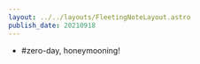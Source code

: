 ```yaml
---
layout: ../../layouts/FleetingNoteLayout.astro
publish_date: 20210918
---
```


- #zero-day, honeymooning!
